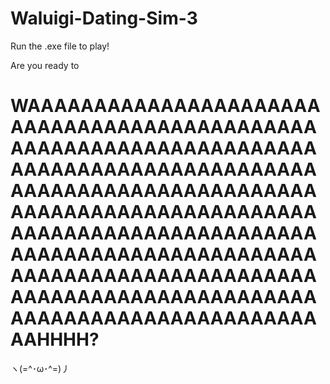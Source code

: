 # Waluigi-Dating-Sim-3
Run the .exe file to play!

Are you ready to 
# WAAAAAAAAAAAAAAAAAAAAAAAAAAAAAAAAAAAAAAAAAAAAAAAAAAAAAAAAAAAAAAAAAAAAAAAAAAAAAAAAAAAAAAAAAAAAAAAAAAAAAAAAAAAAAAAAAAAAAAAAAAAAAAAAAAAAAAAAAAAAAAAAAAAAAAAAAAAAAAAAAAAAAAAAAAAAAAAAAAAAAAAAAAAAAAAAAAAAAAAAAAAAAAAAAAAAAAAAAAAAAAAAAAAAAAAAAAAAAAAAAAAAAAAAAAAAAAHHHH?
ヽ(=^･ω･^=)丿

